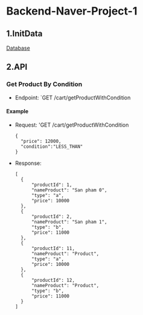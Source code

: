 # Backend-Naver-Project-1
## 1.InitData

[Database](https://github.com/TieuLang/Backend-Naver-Project-1/blob/master/src/main/java/com/example/demo/config/Config.java)

## 2.API

### Get Product By Condition 
- Endpoint: `GET /cart/getProductWithCondition
#### Example
- Request: 'GET /cart/getProductWithCondition
  ```
  {
    "price": 12000,
    "condition":"LESS_THAN"
  }
  ```
- Response:
  ```
  [
    {
        "productId": 1,
        "nameProduct": "San pham 0",
        "type": "a",
        "price": 10000
    },
    {
        "productId": 2,
        "nameProduct": "San pham 1",
        "type": "b",
        "price": 11000
    },
    {
        "productId": 11,
        "nameProduct": "Product",
        "type": "a",
        "price": 10000
    },
    {
        "productId": 12,
        "nameProduct": "Product",
        "type": "b",
        "price": 11000
    }
  ]
  ```
